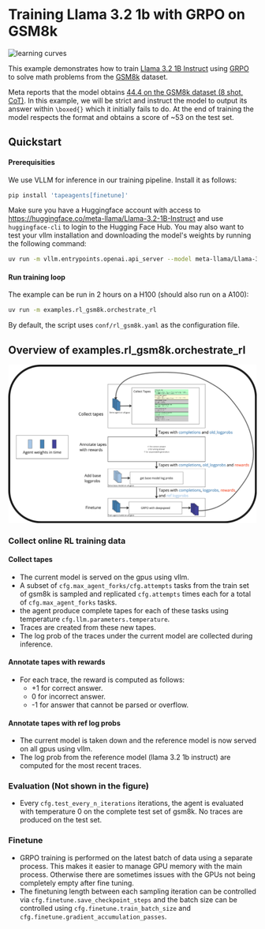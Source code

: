 # Training Llama 3.2 1b with GRPO on GSM8k

![learning curves](<Screenshot 2025-02-14 at 9.26.34 AM.png>)

This example demonstrates how to train [Llama 3.2 1B Instruct](https://huggingface.co/meta-llama/Llama-3.2-1B-Instruct) using [GRPO](https://arxiv.org/abs/2402.03300) to solve math problems from the [GSM8k](https://huggingface.co/datasets/openai/gsm8k) dataset.

Meta reports that the model obtains [44.4 on the GSM8k dataset (8 shot, CoT)](https://ai.meta.com/blog/llama-3-2-connect-2024-vision-edge-mobile-devices/). In this example, we will be strict and instruct the model to output its answer within `\boxed{}` which it initially fails to do. At the end of training the model respects the format and obtains a score of ~53 on the test set. 

## Quickstart

#### Prerequisities

We use VLLM for inference in our training pipeline. Install it as follows:

```bash
pip install 'tapeagents[finetune]'
```

Make sure you have a Huggingface account with access to <https://huggingface.co/meta-llama/Llama-3.2-1B-Instruct> and use `huggingface-cli` to login to the Hugging Face Hub. You may also want to test your vllm installation and downloading the model's weights by running the following command:

```bash
uv run -m vllm.entrypoints.openai.api_server --model meta-llama/Llama-3.2-1B-Instruct --dtype bfloat16
```

#### Run training loop

The example can be run in 2 hours on a H100 (should also run on a A100):

```bash
uv run -m examples.rl_gsm8k.orchestrate_rl
```

By default, the script uses `conf/rl_gsm8k.yaml` as the configuration file. 


## Overview of examples.rl_gsm8k.orchestrate_rl

![overview](image.png)

### Collect online RL training data

#### Collect tapes

* The current model is served on the gpus using vllm.
* A subset of `cfg.max_agent_forks/cfg.attempts` tasks from the train set of gsm8k is sampled and replicated `cfg.attempts` times each for a total of `cfg.max_agent_forks` tasks.
* the agent produce complete tapes for each of these tasks using temperature `cfg.llm.parameters.temperature`.
* Traces are created from these new tapes.
* The log prob of the traces under the current model are collected during inference.

#### Annotate tapes with rewards

* For each trace, the reward is computed as follows:
  * +1 for correct answer.
  * 0 for incorrect answer.
  * -1 for answer that cannot be parsed or overflow.

#### Annotate tapes with ref log probs

* The current model is taken down and the reference model is now served on all gpus using vllm.
* The log prob from the reference model (llama 3.2 1b instruct) are computed for the most recent traces.

### Evaluation (Not shown in the figure)

* Every `cfg.test_every_n_iterations` iterations, the agent is evaluated with temperature 0 on the complete test set of gsm8k. No traces are produced on the test set.

### Finetune

* GRPO training is performed on the latest batch of data using a separate process. This makes it easier to manage GPU memory with the main process. Otherwise there are sometimes issues with the GPUs not being completely empty after fine tuning.
* The finetuning length between each sampling iteration can be controlled via `cfg.finetune.save_checkpoint_steps` and the batch size can be controlled using `cfg.finetune.train_batch_size` and `cfg.finetune.gradient_accumulation_passes`.
